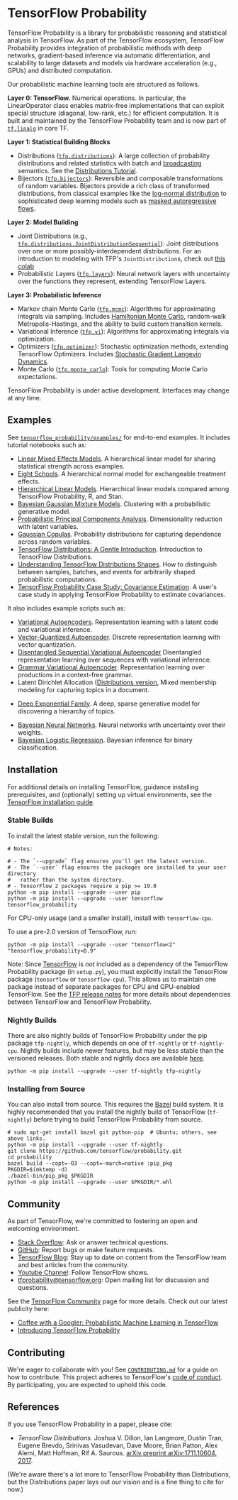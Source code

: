 # TensorFlow Probability

TensorFlow Probability is a library for probabilistic reasoning and statistical
analysis in TensorFlow. As part of the TensorFlow ecosystem, TensorFlow
Probability provides integration of probabilistic methods with deep networks,
gradient-based inference via automatic differentiation, and scalability to
large datasets and models via hardware acceleration (e.g., GPUs) and distributed
computation.

Our probabilistic machine learning tools are structured as follows.

__Layer 0: TensorFlow.__ Numerical operations. In particular, the LinearOperator
class enables matrix-free implementations that can exploit special structure
(diagonal, low-rank, etc.) for efficient computation. It is built and maintained
by the TensorFlow Probability team and is now part of
[`tf.linalg`](https://github.com/tensorflow/tensorflow/tree/master/tensorflow/python/ops/linalg)
in core TF.

__Layer 1: Statistical Building Blocks__

* Distributions ([`tfp.distributions`](https://github.com/tensorflow/probability/tree/master/tensorflow_probability/python/distributions)):
  A large collection of probability
  distributions and related statistics with batch and
  [broadcasting](https://docs.scipy.org/doc/numpy/user/basics.broadcasting.html)
  semantics. See the
  [Distributions Tutorial](https://github.com/tensorflow/probability/blob/master/tensorflow_probability/examples/jupyter_notebooks/TensorFlow_Distributions_Tutorial.ipynb).
* Bijectors ([`tfp.bijectors`](https://github.com/tensorflow/probability/tree/master/tensorflow_probability/python/bijectors)):
  Reversible and composable transformations of random variables. Bijectors
  provide a rich class of transformed distributions, from classical examples
  like the
  [log-normal distribution](https://en.wikipedia.org/wiki/Log-normal_distribution)
  to sophisticated deep learning models such as
  [masked autoregressive flows](https://arxiv.org/abs/1705.07057).

__Layer 2: Model Building__

* Joint Distributions (e.g., [`tfp.distributions.JointDistributionSequential`](https://github.com/tensorflow/probability/tree/master/tensorflow_probability/python/distributions/joint_distribution_sequential.py)):
    Joint distributions over one or more possibly-interdependent distributions.
    For an introduction to modeling with TFP's `JointDistribution`s, check out
    [this colab](https://github.com/tensorflow/probability/blob/master/tensorflow_probability/examples/jupyter_notebooks/Modeling_with_JointDistribution.ipynb)
* Probabilistic Layers ([`tfp.layers`](https://github.com/tensorflow/probability/tree/master/tensorflow_probability/python/layers)):
  Neural network layers with uncertainty over the functions they represent,
  extending TensorFlow Layers.

__Layer 3: Probabilistic Inference__

* Markov chain Monte Carlo ([`tfp.mcmc`](https://github.com/tensorflow/probability/tree/master/tensorflow_probability/python/mcmc)):
  Algorithms for approximating integrals via sampling. Includes
  [Hamiltonian Monte Carlo](https://en.wikipedia.org/wiki/Hamiltonian_Monte_Carlo),
  random-walk Metropolis-Hastings, and the ability to build custom transition
  kernels.
* Variational Inference ([`tfp.vi`](https://github.com/tensorflow/probability/tree/master/tensorflow_probability/python/vi)):
  Algorithms for approximating integrals via optimization.
* Optimizers ([`tfp.optimizer`](https://github.com/tensorflow/probability/tree/master/tensorflow_probability/python/optimizer)):
  Stochastic optimization methods, extending TensorFlow Optimizers. Includes
  [Stochastic Gradient Langevin Dynamics](http://www.icml-2011.org/papers/398_icmlpaper.pdf).
* Monte Carlo ([`tfp.monte_carlo`](https://github.com/tensorflow/probability/blob/master/tensorflow_probability/python/monte_carlo)):
  Tools for computing Monte Carlo expectations.

TensorFlow Probability is under active development. Interfaces may change at any
time.

## Examples

See [`tensorflow_probability/examples/`](https://github.com/tensorflow/probability/tree/master/tensorflow_probability/examples/)
for end-to-end examples. It includes tutorial notebooks such as:

* [Linear Mixed Effects Models](https://github.com/tensorflow/probability/blob/master/tensorflow_probability/examples/jupyter_notebooks/Linear_Mixed_Effects_Models.ipynb).
  A hierarchical linear model for sharing statistical strength across examples.
* [Eight Schools](https://github.com/tensorflow/probability/blob/master/tensorflow_probability/examples/jupyter_notebooks/Eight_Schools.ipynb).
  A hierarchical normal model for exchangeable treatment effects.
* [Hierarchical Linear Models](https://github.com/tensorflow/probability/blob/master/tensorflow_probability/examples/jupyter_notebooks/HLM_TFP_R_Stan.ipynb).
  Hierarchical linear models compared among TensorFlow Probability, R, and Stan.
* [Bayesian Gaussian Mixture Models](https://github.com/tensorflow/probability/blob/master/tensorflow_probability/examples/jupyter_notebooks/Bayesian_Gaussian_Mixture_Model.ipynb).
  Clustering with a probabilistic generative model.
* [Probabilistic Principal Components Analysis](https://github.com/tensorflow/probability/blob/master/tensorflow_probability/examples/jupyter_notebooks/Probabilistic_PCA.ipynb).
  Dimensionality reduction with latent variables.
* [Gaussian Copulas](https://github.com/tensorflow/probability/blob/master/tensorflow_probability/examples/jupyter_notebooks/Gaussian_Copula.ipynb).
  Probability distributions for capturing dependence across random variables.
* [TensorFlow Distributions: A Gentle Introduction](https://github.com/tensorflow/probability/blob/master/tensorflow_probability/examples/jupyter_notebooks/TensorFlow_Distributions_Tutorial.ipynb).
  Introduction to TensorFlow Distributions.
* [Understanding TensorFlow Distributions Shapes](https://github.com/tensorflow/probability/blob/master/tensorflow_probability/examples/jupyter_notebooks/Understanding_TensorFlow_Distributions_Shapes.ipynb).
  How to distinguish between samples, batches, and events for arbitrarily shaped
  probabilistic computations.
* [TensorFlow Probability Case Study: Covariance Estimation](https://github.com/tensorflow/probability/blob/master/tensorflow_probability/examples/jupyter_notebooks/TensorFlow_Probability_Case_Study_Covariance_Estimation.ipynb).
  A user's case study in applying TensorFlow Probability to estimate covariances.

It also includes example scripts such as:

* [Variational Autoencoders](https://github.com/tensorflow/probability/tree/master/tensorflow_probability/examples/vae.py).
  Representation learning with a latent code and variational inference.
* [Vector-Quantized Autoencoder](https://github.com/tensorflow/probability/tree/master/tensorflow_probability/examples/vq_vae.py).
  Discrete representation learning with vector quantization.
* [Disentangled Sequential Variational Autoencoder](https://github.com/tensorflow/probability/tree/master/tensorflow_probability/examples/disentangled_vae.py)
  Disentangled representation learning over sequences with variational inference.
* [Grammar Variational Autoencoder](https://github.com/tensorflow/probability/tree/master/tensorflow_probability/examples/grammar_vae.py).
  Representation learning over productions in a context-free grammar.
* Latent Dirichlet Allocation
  ([Distributions version](https://github.com/tensorflow/probability/tree/master/tensorflow_probability/examples/latent_dirichlet_allocation_distributions.py),
  Mixed membership modeling for capturing topics in a document.
+ [Deep Exponential Family](https://github.com/tensorflow/probability/tree/master/tensorflow_probability/examples/deep_exponential_family.py).
  A deep, sparse generative model for discovering a hierarchy of topics.
* [Bayesian Neural Networks](https://github.com/tensorflow/probability/tree/master/tensorflow_probability/examples/bayesian_neural_network.py).
  Neural networks with uncertainty over their weights.
* [Bayesian Logistic Regression](https://github.com/tensorflow/probability/tree/master/tensorflow_probability/examples/logistic_regression.py).
  Bayesian inference for binary classification.

## Installation

For additional details on installing TensorFlow, guidance installing
prerequisites, and (optionally) setting up virtual environments, see the
[TensorFlow installation guide](https://www.tensorflow.org/install).

### Stable Builds

To install the latest stable version, run the following:

```shell
# Notes:

# - The `--upgrade` flag ensures you'll get the latest version.
# - The `--user` flag ensures the packages are installed to your user directory
#   rather than the system directory.
# - TensorFlow 2 packages require a pip >= 19.0
python -m pip install --upgrade --user pip
python -m pip install --upgrade --user tensorflow tensorflow_probability
```

For CPU-only usage (and a smaller install), install with `tensorflow-cpu`.

To use a pre-2.0 version of TensorFlow, run:

```shell
python -m pip install --upgrade --user "tensorflow<2" "tensorflow_probability<0.9"
```

Note: Since [TensorFlow](https://www.tensorflow.org/install) is *not* included
as a dependency of the TensorFlow Probability package (in `setup.py`), you must
explicitly install the TensorFlow package (`tensorflow` or `tensorflow-cpu`).
This allows us to maintain one package instead of separate packages for CPU and
GPU-enabled TensorFlow. See the
[TFP release notes](https://github.com/tensorflow/probability/releases) for more
details about dependencies between TensorFlow and TensorFlow Probability.


### Nightly Builds

There are also nightly builds of TensorFlow Probability under the pip package
`tfp-nightly`, which depends on one of `tf-nightly` or `tf-nightly-cpu`.
Nightly builds include newer features, but may be less stable than the
versioned releases. Both stable and nightly docs are available
[here](https://www.tensorflow.org/probability/api_docs/python/tfp?version=nightly).

```shell
python -m pip install --upgrade --user tf-nightly tfp-nightly
```

### Installing from Source

You can also install from source. This requires the [Bazel](
https://bazel.build/) build system. It is highly recommended that you install
the nightly build of TensorFlow (`tf-nightly`) before trying to build
TensorFlow Probability from source.

```shell
# sudo apt-get install bazel git python-pip  # Ubuntu; others, see above links.
python -m pip install --upgrade --user tf-nightly
git clone https://github.com/tensorflow/probability.git
cd probability
bazel build --copt=-O3 --copt=-march=native :pip_pkg
PKGDIR=$(mktemp -d)
./bazel-bin/pip_pkg $PKGDIR
python -m pip install --upgrade --user $PKGDIR/*.whl
```

## Community

As part of TensorFlow, we're committed to fostering an open and welcoming
environment.

* [Stack Overflow](https://stackoverflow.com/questions/tagged/tensorflow): Ask
  or answer technical questions.
* [GitHub](https://github.com/tensorflow/probability/issues): Report bugs or
  make feature requests.
* [TensorFlow Blog](https://blog.tensorflow.org/): Stay up to date on content
  from the TensorFlow team and best articles from the community.
* [Youtube Channel](http://youtube.com/tensorflow/): Follow TensorFlow shows.
* [tfprobability@tensorflow.org](https://groups.google.com/a/tensorflow.org/forum/#!forum/tfprobability):
  Open mailing list for discussion and questions.

See the [TensorFlow Community](https://www.tensorflow.org/community/) page for
more details. Check out our latest publicity here:

+ [Coffee with a Googler: Probabilistic Machine Learning in TensorFlow](
  https://www.youtube.com/watch?v=BjUkL8DFH5Q)
+ [Introducing TensorFlow Probability](
  https://medium.com/tensorflow/introducing-tensorflow-probability-dca4c304e245)

## Contributing

We're eager to collaborate with you! See [`CONTRIBUTING.md`](CONTRIBUTING.md)
for a guide on how to contribute. This project adheres to TensorFlow's
[code of conduct](CODE_OF_CONDUCT.md). By participating, you are expected to
uphold this code.

## References

If you use TensorFlow Probability in a paper, please cite:

+ _TensorFlow Distributions._ Joshua V. Dillon, Ian Langmore, Dustin Tran,
Eugene Brevdo, Srinivas Vasudevan, Dave Moore, Brian Patton, Alex Alemi, Matt
Hoffman, Rif A. Saurous.
[arXiv preprint arXiv:1711.10604, 2017](https://arxiv.org/abs/1711.10604).

(We're aware there's a lot more to TensorFlow Probability than Distributions, but the Distributions paper lays out our vision and is a fine thing to cite for now.)
